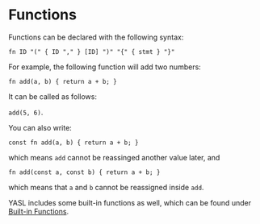# Functions

Functions can be declared with the following syntax:

`fn ID "(" { ID "," } [ID] ")" "{" { stmt } "}"`

For example, the following function will add two numbers:

`fn add(a, b) { return a + b; }`

It can be called as follows:

`add(5, 6)`.

You can also write:

`const fn add(a, b) { return a + b; }`

which means `add` cannot be reassinged another value later, and


`fn add(const a, const b) { return a + b; }`

which means that `a` and `b` cannot be reassigned inside `add`.

YASL includes some built-in functions as well, which can be found under [Built-in Functions](/docs/standard-library/builtin-functions).
